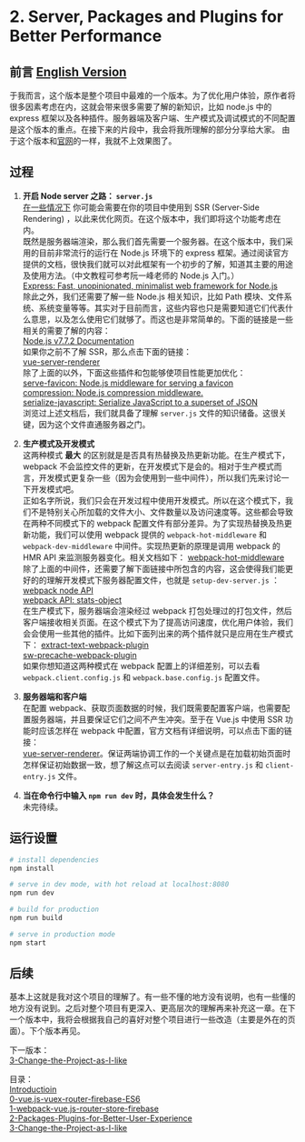 # 2. Server, Packages and Plugins for Better Performance

## 前言 [ English Version ](./README.md)
于我而言，这个版本是整个项目中最难的一个版本。为了优化用户体验，原作者将很多因素考虑在内，这就会带来很多需要了解的新知识，比如 node.js 中的 express 框架以及各种插件。服务器端及客户端、生产模式及调试模式的不同配置是这个版本的重点。在接下来的片段中，我会将我所理解的部分分享给大家。
由于这个版本和[官网](https://vue-hn.now.sh/top)的一样，我就不上效果图了。

## 过程
1. **开启 Node server 之路： `server.js`**  
[在一些情况下](https://vuejs.org/v2/guide/ssr.html) 你可能会需要在你的项目中使用到 SSR (Server-Side Rendering) ，以此来优化网页。在这个版本中，我们即将这个功能考虑在内。  
既然是服务器端渲染，那么我们首先需要一个服务器。在这个版本中，我们采用的目前非常流行的运行在 Node.js 环境下的 express 框架。通过阅读官方提供的文档，很快我们就可以对此框架有一个初步的了解，知道其主要的用途及使用方法。（中文教程可参考阮一峰老师的 Node.js 入门。）   
[Express: Fast, unopinionated, minimalist web framework for Node.js](http://expressjs.com/)  
除此之外，我们还需要了解一些 Node.js 相关知识，比如 Path 模块、文件系统、系统变量等等。其实对于目前而言，这些内容也只是需要知道它们代表什么意思，以及怎么使用它们就够了。而这也是非常简单的。下面的链接是一些相关的需要了解的内容：  
[Node.js v7.7.2 Documentation](https://nodejs.org/api/)  
如果你之前不了解 SSR，那么点击下面的链接：    
[vue-server-renderer](https://www.npmjs.com/package/vue-server-renderer#api)  
除了上面的以外，下面这些插件和包能够使项目性能更加优化：   
[serve-favicon: Node.js middleware for serving a favicon](https://www.npmjs.com/package/serve-favicon)  
[compression: Node.js compression middleware.](https://www.npmjs.com/package/compression)  
[serialize-javascript: Serialize JavaScript to a superset of JSON](https://www.npmjs.com/package/serialize-javascript)   
浏览过上述文档后，我们就具备了理解 `server.js` 文件的知识储备。这很关键，因为这个文件直通服务器之门。

2. **生产模式及开发模式**  
这两种模式 **最大** 的区别就是是否具有热替换及热更新功能。在生产模式下， webpack 不会监控文件的更新，在开发模式下是会的。相对于生产模式而言，开发模式更复杂一些（因为会使用到一些中间件），所以我们先来讨论一下开发模式吧。   
正如名字所说，我们只会在开发过程中使用开发模式。所以在这个模式下，我们不是特别关心所加载的文件大小、文件数量以及访问速度等。这些都会导致在两种不同模式下的 webpack 配置文件有部分差异。为了实现热替换及热更新功能，我们可以使用 webpack 提供的 `webpack-hot-middleware` 和 `webpack-dev-middleware` 中间件。实现热更新的原理是调用 webpack 的 HMR API 来监测服务器变化。相关文档如下：
[webpack-hot-middleware](https://www.npmjs.com/package/webpack-hot-middleware)  
除了上面的中间件，还需要了解下面链接中所包含的内容，这会使得我们能更好的的理解开发模式下服务器配置文件，也就是 `setup-dev-server.js` ：       
[webpack node API](https://webpack.js.org/api/node/)  
[webpack API: stats-object](https://webpack.js.org/api/node/#stats-object)  
在生产模式下，服务器端会渲染经过 webpack 打包处理过的打包文件，然后客户端接收相关页面。在这个模式下为了提高访问速度，优化用户体验，我们会会使用一些其他的插件。比如下面列出来的两个插件就只是应用在生产模式下：
[extract-text-webpack-plugin](https://www.npmjs.com/package/extract-text-webpack-plugin)  
[sw-precache-webpack-plugin](https://www.npmjs.com/package/sw-precache-webpack-plugin)    
如果你想知道这两种模式在 webpack 配置上的详细差别，可以去看 `webpack.client.config.js` 和  `webpack.base.config.js` 配置文件。

3. **服务器端和客户端**  
在配置 webpack、获取页面数据的时候，我们既需要配置客户端，也需要配置服务器端，并且要保证它们之间不产生冲突。至于在 Vue.js 中使用 SSR 功能时应该怎样在 webpack 中配置，官方文档有详细说明，可以点击下面的链接：   
[vue-server-renderer](https://www.npmjs.com/package/vue-server-renderer)。保证两端协调工作的一个关键点是在加载初始页面时怎样保证初始数据一致，想了解这点可以去阅读 `server-entry.js` 和 `client-entry.js` 文件。     

4. **当在命令行中输入 `npm run dev` 时，具体会发生什么？**  
未完待续。  


## 运行设置

``` bash
# install dependencies
npm install

# serve in dev mode, with hot reload at localhost:8080
npm run dev

# build for production
npm run build

# serve in production mode
npm start
```

## 后续
基本上这就是我对这个项目的理解了。有一些不懂的地方没有说明，也有一些懂的地方没有说到。之后对整个项目有更深入、更高层次的理解再来补充这一章。在下一个版本中，我将会根据我自己的喜好对整个项目进行一些改造（主要是外在的页面）。下个版本再见。  

下一版本：  
[3-Change-the-Project-as-I-like](/tutorials/3-Change-the-Project-as-I-like/README.cn.md)  

目录：  
[Introductioin](/README.cn.md)  
[0-vue.js-vuex-router-firebase-ES6](/tutorials/0-vue.js-vuex-router/README.cn.md)   
[1-webpack-vue.js-router-store-firebase](/tutorials/1-webpack-vue.js-router-store-firebase/README.cn.md)    
[2-Packages-Plugins-for-Better-User-Experience](/tutorials/2-Packages-Plugins-for-Better-User-Experience/README.cn.md)  
[3-Change-the-Project-as-I-like](/tutorials/3-Change-the-Project-as-I-like/README.cn.md)

